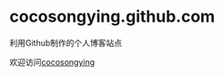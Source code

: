 cocosongying.github.com
=======================

利用Github制作的个人博客站点

欢迎访问[cocosongying](http://cocosongying.github.io)
